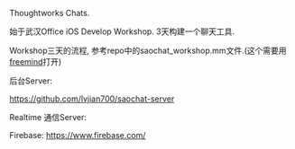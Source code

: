 Thoughtworks Chats.	

始于武汉Office iOS Develop Workshop. 3天构建一个聊天工具.	

Workshop三天的流程, 参考repo中的saochat\_workshop.mm文件.(这个需要用[freemind](http://freemind.sourceforge.net/wiki/index.php/Download)打开)	


后台Server:	

<https://github.com/lvjian700/saochat-server>	


Realtime 通信Server:	

Firebase: <https://www.firebase.com/>	

